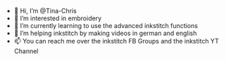 - 👋 Hi, I’m @Tina-Chris
- 👀 I’m interested in embroidery
- 🌱 I’m currently learning to use the advanced inkstitch functions
- 💞️ I’m helping inkstitch by making videos in german and english
- 📫 You can reach me over the inkstitch FB Groups and the inkstitch YT Channel

<!---
Tina-Chris/Tina-Chris is a ✨ special ✨ repository because its `README.md` (this file) appears on your GitHub profile.
You can click the Preview link to take a look at your changes.
--->
